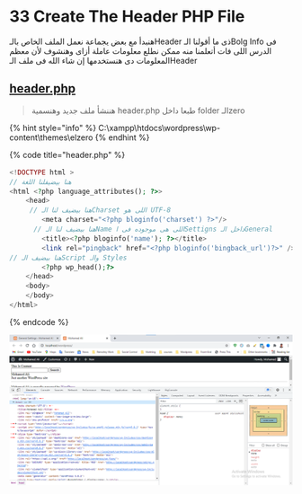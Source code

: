 # 33 Create The Header PHP File

هنبدأ مع بعض يجماعة نعمل الملف الخاص بالـHeader ذى ما أقولنا الـBolg Info فى الدرس اللى فات أتعلمنا منه ممكن نطلع معلومات عاملة أزاى وهنشوف لأن معظم المعلومات دى هنستخدمها إن شاء الله فى ملف الـHeader

## [header.php](33-create-the-header-php-file.md)

> هننشأ ملف جديد وهنسمية header.php طبعا داخل folder الـzero

{% hint style="info" %}
C:\xampp\htdocs\wordpress\wp-content\themes\elzero
{% endhint %}

{% code title="header.php" %}
```php
<!DOCTYPE html >
// هنا بيضيفلنا اللغة
<html <?php language_attributes(); ?>>
    <head>
	 // هنا بيضيف لنا الـCharset اللى هو UTF-8
        <meta charset="<?php bloginfo('charset') ?>"/>
	  // هنا بيضيف لنا الـName اللى هى موجوده فى اSettigns داخل الـGeneral  
        <title><?php bloginfo('name'); ?></title>
        <link rel="pingback" href="<?php bloginfo('bingback_url')?>" />
// هنا بيضيف الـScript والـ Styles
        <?php wp_head();?>
    </head>
    <body>
    </body>
</html>
```
{% endcode %}

![](<.gitbook/assets/wordPress - create the header php file.png>)
